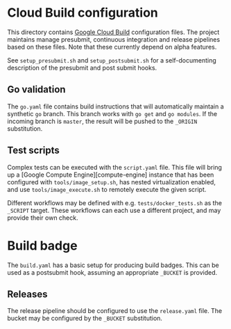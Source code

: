 # Cloud Build configuration

This directory contains [Google Cloud Build][cloud-build] configuration files.
The project maintains manage presubmit, continuous integration and release
pipelines based on these files. Note that these currently depend on alpha
features.

See `setup_presubmit.sh` and `setup_postsubmit.sh` for a self-documenting
description of the presubmit and post submit hooks.

## Go validation

The `go.yaml` file contains build instructions that will automatically maintain
a synthetic `go` branch. This branch works with `go get` and `go modules`. If
the incoming branch is `master`, the result will be pushed to the `_ORIGIN`
substitution.

## Test scripts

Complex tests can be executed with the `script.yaml` file. This file will bring
up a [Google Compute Engine][compute-engine] instance that has been configured
with `tools/image_setup.sh`, has nested virtualization enabled, and use
`tools/image_execute.sh` to remotely execute the given script.

Different workflows may be defined with e.g. `tests/docker_tests.sh` as the
`_SCRIPT` target. These workflows can each use a different project, and may
provide their own check.

# Build badge

The `build.yaml` has a basic setup for producing build badges. This can be used
as a postsubmit hook, assuming an appropriate `_BUCKET` is provided.

## Releases

The release pipeline should be configured to use the `release.yaml` file. The
bucket may be configured by the `_BUCKET` substitution.

[cloud-build]: https://cloud.google.com/cloud-build/

